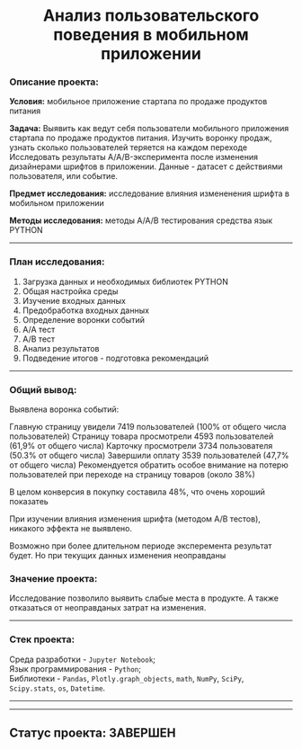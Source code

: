 <h1 align="center"> Анализ пользовательского поведения в мобильном приложении </h1>

<h3>Описание проекта:</h3> 

**Условия:** мобильное приложение стартапа по продаже продуктов питания

**Задача:**
Выявить как ведут себя пользователи мобильного приложения стартапа по продаже продуктов питания.
Изучить воронку продаж, узнать сколько пользователей теряется на каждом переходе
Исследовать результаты A/A/B-эксперимента после изменения дизайнерами шрифтов в приложении.
Данные - датасет с действиями пользователя, или событие.

**Предмет исследования:** исследование влияния измененения шрифта в мобильном приложении

**Методы исследования:**
методы А/А/В тестирования
средства язык PYTHON
***
### План исследования:
  1. Загрузка данных и необходимых библиотек PYTHON
  2.   Общая настройка среды
  2. Изучение входных данных
  3. Предобработка входных данных
  5. Определение воронки событий
  6. А/А тест
  7. А/В тест
  8. Анализ результатов
  9. Подведение итогов - подготовка рекомендаций
***
### Общий вывод:
Выявлена воронка событий:

Главную страницу увидели 7419 пользователей (100% от общего числа пользователей)
Страницу товара просмотрели 4593 пользователей (61,9% от общего числа)
Карточку просмотрели 3734 пользователя (50.3% от общего числа)
Завершили оплату 3539 пользователей (47,7% от общего числа)
Рекомендуется обратить особое внимание на потерю пользователей при переходе на страницу товаров (около 38%)

В целом конверсия в покупку составила 48%, что очень хороший показатеь

При изучении влияния изменения шрифта (методом А/В тестов), никакого эффекта не выявлено.

Возможно при более длительном периоде эксперемента результат будет. Но при текущих данных изменения неоправданы

### Значение проекта: 
Исследование позволило выявить слабые места в продукте. А также отказаться от неоправданых затрат на изменения.
***
<h3>Стек проекта:</h3>

Среда разработки - `Jupyter Notebook`; <br>
Язык программирования - `Python`; <br>
Библиотеки - `Pandas`, `Plotly.graph_objects`, `math`, `NumPy`, `SciPy`, `Scipy.stats`, `os`, `Datetime`. <br>
***
***
## Статус проекта:  **ЗАВЕРШЕН** 
